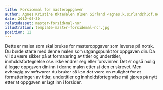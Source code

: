 ```yaml
---
title: Forsidemal for masteroppgaver
author: Agnes Kristine Øktedalen Olsen Sirland <agnes.k.sirland@hiof.no>
date: 2015-08-20
relatedasset: master-forsidemal-nor
illustration: template-master-forsidemal-nor.jpg
position: 12
---
```


Dette er malen som skal brukes for masteroppgaver som leveres på norsk. Du burde starte med denne malen som utgangspunkt for oppgaven din. Da vil du være sikker på at formatering av titler og undertitler, innholdsfortegnelse osv. ikke endrer seg eller forsvinner. Det er også mulig å legge oppgaven din inn i denne malen etter at den er skrevet. Men avhengig av softwaren du bruker så kan det være en mulighet for at formatteringen av titler, undertitler og innholdsfortegnelse må gjøres på nytt etter at oppgaven er lagt inn i forsiden.

